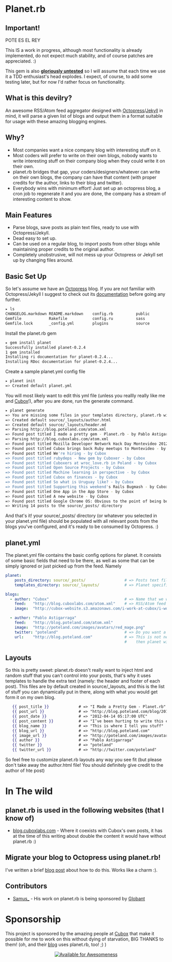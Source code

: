 # Planet.rb

## Important!

POTE ES EL REY

This IS a work in progress, although most functionality is already implemented, do not expect much stability, and of course patches are appreciated. :)

This gem is also **[gloriously untested](http://jamiesharpe.info/image/comics/haters/haters_gonna_hate3.jpg)** so I will assume that each time we use it a TDD enthusiast's head explodes. I expect, of course, to add some testing later, but for now I'd rather focus on functionality.

## What is this devilry?

An awesome RSS/Atom feed aggregator designed with [Octopress](http://octopress.org/)/[Jekyll](http://jekyllrb.com/) in mind, it will parse a given
list of blogs and output them in a format suitable for usage with these amazing blogging engines.

## Why?

* Most companies want a nice company blog with interesting stuff on it.
* Most coders will prefer to write on their own blogs, nobody wants to write interesting stuff on their company blog when they could write it on their own.
* planet.rb bridges that gap, your coders/designers/whatever can write on their own blogs, the company can have that content (with proper credits for the author, links to their blog and twitter).
* Everybody wins with minimum effort! Just set up an octopress blog, a cron job to regenerate it and you are done, the company has a stream of interesting content to show.

## Main Features

* Parse blogs, save posts as plain text files, ready to use with Octopress/Jekyll.
* Dead easy to set up.
* Can be used on a regular blog, to import posts from other blogs while maintaining proper credits to the original author.
* Completely unobstrusive, will not mess up your Octopress or Jekyll set up by changing files around.

## Basic Set Up

So let's assume we have an [Octopress](http://octopress.org) blog. If you are not familiar with Octopress/Jekyll I suggest to check out its [documentation](http://octopress.org/docs/) before going any further.


```bash
▸ ls
CHANGELOG.markdown README.markdown    config.rb          public
Gemfile            Rakefile           config.ru          sass
Gemfile.lock       _config.yml        plugins            source
```

Install the planet.rb gem

```bash
▸ gem install planet
Successfully installed planet-0.2.4
1 gem installed
Installing ri documentation for planet-0.2.4...
Installing RDoc documentation for planet-0.2.4...
```

Create a sample planet.yml config file

```bash
▸ planet init
=> Created default planet.yml
```

You will most likely want to edit this yml file (unless you reallly really like me and [Cubox](http://cuboxlabs.com)!), after you are done, run the generate command.

```bash
▸ planet generate
=> You are missing some files in your templates directory, planet.rb will create them for you - make sure to review them on source/_layouts/!
=> Created default source/_layouts/author.html
=> Created default source/_layouts/header.md
=> Parsing http://blog.poteland.com/atom.xml
=> Found post titled I made a pretty gem - Planet.rb - by Pablo Astigarraga
=> Parsing http://blog.cuboxlabs.com/atom.xml
=> Found post titled Mozilla Developer Network Hack Day Montevideo 2012 - by Cubox
=> Found post titled Cubox brings back Ruby meetups to Montevideo - by Cubox
=> Found post titled We're hiring - by Cubox
=> Found post titled rubydeps - New gem by Cuboxer - by Cubox
=> Found post titled Cuboxers at wroc_love.rb in Poland - by Cubox
=> Found post titled Open Source Projects - by Cubox
=> Found post titled Machine learning in perspective - by Cubox
=> Found post titled Cubox on finances - by Cubox
=> Found post titled So what is Uruguay like? - by Cubox
=> Found post titled Supporting this weekend's Rails Bugmash - by Cubox
=> Found post titled One App in the App Store - by Cubox
=> Found post titled A new website - by Cubox
=> Found post titled Google Chrome OS: Obvious to the point of being boring. - by Cubox
=> Writing 14 posts to the source/_posts/ directory
```

And that's it! your source/_posts/ directory (or whatever you selected in your planet.yml file) should be populated with all relevant posts from the blogs you've configured, and  it's ready to be consumed by Octopress. :)

## planet.yml

The planet.yml file contains the basic config options for planet. It consists of some basic fields that need to be there, as well as some that can be simply ignored or just picked up from the feed. Namely

```yaml
planet:
    posts_directory: source/_posts/                 # => Posts text files will be written into this directory
    templates_directory: source/_layouts/           # => Planet specific layouts will be saved here, I suggest that it matches your Octopress/Jekyll layout directory.

blogs:
  - author: "Cubox"                                 # => Name that we will use as the author of this post (soon you wont have to specify this :)
    feed:   "http://blog.cuboxlabs.com/atom.xml"    # => RSS/Atom feed
    image:  "http://cubox-website.s3.amazonaws.com/i-work-at-cubox/i-work-at-cubox-badge-small.png"  # => Image to use when doing credits

  - author: "Pablo Astigarraga"
    feed:   "http://blog.poteland.com/atom.xml"
    image:  "http://poteland.com/images/avatars/red_mage.png"
    twitter: "poteland"                             # => Do you want a link to the user's twitter account next to the credits? You got it.
    url:    "http://blog.poteland.com"              # => This is not needed in most cases, because it's picked up from the feed, but if it's not on the feed
                                                    #    then planet will ask you to specify it. :)

```

## Layouts

So this is pretty sweet: planet.rb doesn't really want to inject html and random stuff that you can't control into your posts, that's why it uses templates to handle the extra text (namely: the header and footer of each post). This files are by default created in source/_layouts, and this is the list of stuff you can dynamically put in there, along with what you would get form it on my own blog.

```mustache
   {{ post_title }}             # => "I Made a Pretty Gem - Planet.rb"
   {{ post_url }}               # => "http://blog.poteland.com/blog/2012/04/14/i-made-a-pretty-gem-planet-dot-rb/"
   {{ post_date }}              # => "2012-04-14 05:17:00 UTC"
   {{ post_content }}           # => "I’ve been hurting to write this ever since we had the idea of creating a Planet for Cubox..." (Continued)
   {{ blog_name }}              # => "This is where I tell you stuff"
   {{ blog_url }}               # => "http://blog.poteland.com"
   {{ image_url }}              # => "http://poteland.com/images/avatars/red_mage.png"
   {{ author }}                 # => "Pablo Astigarraga"
   {{ twitter }}                # => "poteland"
   {{ twitter_url }}            # => "http://twitter.com/poteland"
```

So feel free to customize planet.rb layouts any way you see fit (but please don't take away the author.html file! You should definitely give credit to the author of hte post)

# In The wild

## planet.rb is used in the following websites (that I know of)

* [blog.cuboxlabs.com](http://blog.cuboxlabs.com) - Where it coexists with Cubox's own posts, it has at the time of this writing about double the content it would have without planet.rb :)


## Migrate your blog to Octopress using planet.rb!

I've written a brief [blog post](http://blog.poteland.com/blog/2012/04/20/migrate-your-blog-to-octopress-using-planet-dot-rb/) about how to do this. Works like a charm :).


## Contributors

* [Samus_](https://github.com/git2samus) - His work on planet.rb is being sponsored by [Globant](http://www.globant.com/)


# Sponsorship

This project is sponsored by the amazing people at [Cubox](http://cuboxlabs.com) that make it possible for me to work on this without dying of starvation, BIG THANKS to them! (oh, and their [blog](http://blog.cuboxlabs.com) uses planet.rb, too! ;) )

<div align="center">
    <a href="http://cuboxlabs.com">
        <img src="http://poteland.com/images/cubox-logo-web-transparent.png" alt="Available for Awesomeness"/>
    </a>
</div>
